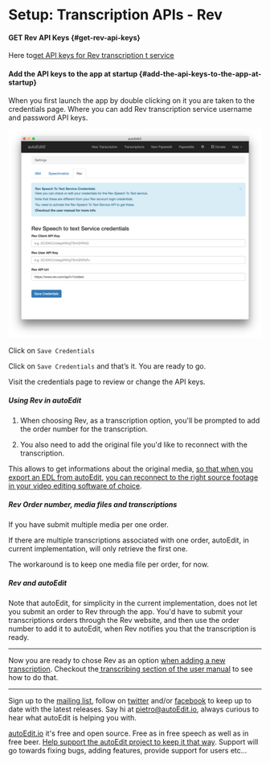 # Setup: Transcription APIs - Rev

#### GET Rev  API Keys {#get-rev-api-keys}

Here to[get API keys for Rev transcription t service](https://www.rev.com/api/quick-start/moving-to-production)

<!--
if you are a developer there is also an option to get sandbox credentials to try out with their demo content. However unfortunately, for some reason, their demo transcription does not match the corresponding video file, and does not have word accurate timestamps. -->


#### Add the API keys to the app at startup {#add-the-api-keys-to-the-app-at-startup}

When you first launch the app by double clicking on it you are taken to the credentials page. Where you can add Rev transcription service username and password API keys.

![Rev credentials](/assets/credentials-rev-.png)

Click on `Save Credentials`

Click on `Save Credentials` and that’s it. You are ready to go.

Visit the credentials page to review or change the API keys.

##### Using Rev in autoEdit
1. When choosing Rev, as a transcription option, you'll be prompted to add the order number for the transcription.

2. You also need to add the original file you'd like to reconnect with the transcription. 

This allows to get informations about the original media, [so that when you export an EDL from autoEdit](/paperediting.md), [you can reconnect to the right source footage in your video editing software of choice](/opening-edl-in-video-editing-software.md).

##### Rev Order number, media files and transcriptions

If you have submit multiple media per one order.

If there are multiple transcriptions associated with one order, autoEdit, in current implementation, will only retrieve the first one.

The workaround is to keep one media file per order, for now.


##### Rev and autoEdit

Note that autoEdit, for simplicity in the current implementation, does not let you submit an order to Rev through the app. You'd have to submit your transcriptions orders through the Rev website, and then use the order number to add it to autoEdit, when Rev notifies you that the transcription is ready.

---
Now you are ready to chose Rev as an option [when adding a new transcription](/transcribing.md). Checkout the[ transcribing section of the user manual](/transcribing.md) to see how to do that.

---
<!--Donation notice -->

Sign up to the [mailing list](http://eepurl.com/cMzwSX), follow on [twitter](http://twitter.com/autoEdit2) and/or [facebook](https://www.facebook.com/autoEdit.io/) to keep up to date with the latest releases. Say hi at <a href="mailto:pietro@autoEdit.io?Subject=Hello" target="_top">pietro@autoEdit.io</a>, always curious to hear what autoEdit is helping you with.

[autoEdit.io](www.autoEdit.io) it's free and open source. Free as in free speech as well as in free beer.  [Help support the autoEdit project to keep it that way](https://donorbox.org/c9762eef-0e08-468e-90cb-2d00643697f8?recurring=true). Support will go towards fixing bugs, adding features, provide support for users etc...
